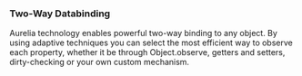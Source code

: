 ### Two-Way Databinding

Aurelia technology enables powerful two-way binding to any object. By using adaptive techniques you can select the most efficient way to observe each property, whether it be through Object.observe, getters and setters, dirty-checking or your own custom mechanism.